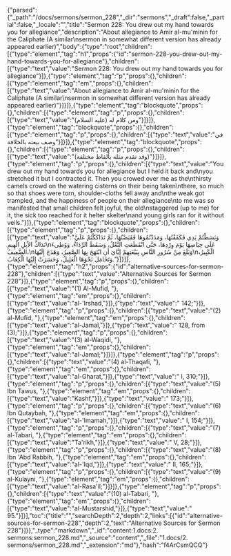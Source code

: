 {"parsed":{"_path":"/docs/sermons/sermon_228","_dir":"sermons","_draft":false,"_partial":false,"_locale":"","title":"Sermon 228:  You drew out my hand towards you for allegiance","description":"About allegiance to Amir al-mu'minin for the Caliphate (A similar\nsermon in somewhat different version has already appeared earlier)","body":{"type":"root","children":[{"type":"element","tag":"h1","props":{"id":"sermon-228-you-drew-out-my-hand-towards-you-for-allegiance"},"children":[{"type":"text","value":"Sermon 228:  You drew out my hand towards you for allegiance"}]},{"type":"element","tag":"p","props":{},"children":[{"type":"element","tag":"em","props":{},"children":[{"type":"text","value":"About allegiance to Amir al-mu'minin for the Caliphate (A similar\nsermon in somewhat different version has already appeared earlier)"}]}]},{"type":"element","tag":"blockquote","props":{},"children":[{"type":"element","tag":"p","props":{},"children":[{"type":"text","value":"ومن كلام له (عليه السلام)"}]}]},{"type":"element","tag":"blockquote","props":{},"children":[{"type":"element","tag":"p","props":{},"children":[{"type":"text","value":"في وصف بيعته بالخلافة"}]}]},{"type":"element","tag":"blockquote","props":{},"children":[{"type":"element","tag":"p","props":{},"children":[{"type":"text","value":"(وقد تقدم مثله بألفاظ مختلفة)"}]}]},{"type":"element","tag":"p","props":{},"children":[{"type":"text","value":"You drew out my hand towards you for allegiance but I held it back and\nyou stretched it but I contracted it. Then you crowed over me as the\nthirsty camels crowd on the watering cisterns on their being taken\nthere, so much so that shoes were torn, shoulder-cloths fell away and\nthe weak got trampled, and the happiness of people on their allegiance\nto me was so manifested that small children felt joyful, the old\nstaggered (up to me) for it, the sick too reached for it helter skelter\nand young girls ran for it without veils."}]},{"type":"element","tag":"blockquote","props":{},"children":[{"type":"element","tag":"p","props":{},"children":[{"type":"text","value":"وَبَسَطْتُمْ يَدِي فَكَفَفْتُهَا، وَمَدَدْتُمُوهَا فَقَبَضْتُهَا، ثُمَّ تَدَاكَكْتُمْ عَلَيَّ تَدَاكَّ الاْبِلِ الْهِيمِ\nعَلَى حِيَاضِهَا يَوْمَ وِرْدِهَا، حَتَّى انْقَطَعَتِ النَّعْلُ، وَسَقَطَ الرِّدَاءُ، وَوُطِىءَ الضَّعِيفُ،\nوَبَلَغَ مِنْ سُرُورِ النَّاسِ بِبَيْعَتِهِمْ إِيَّايَ أَنِ ابْتَهَجَ بِهَا الصَّغِيرُ، وَهَدَجَ إِلَيْهَا\nالْكَبِيرُ، وَتَحَامَلَ نَحْوَهَا الْعَلِيلُ، وَحَسَرَتْ إِلَيْهَا الْكِعَابُ."}]}]},{"type":"element","tag":"h2","props":{"id":"alternative-sources-for-sermon-228"},"children":[{"type":"text","value":"Alternative Sources for Sermon 228"}]},{"type":"element","tag":"p","props":{},"children":[{"type":"text","value":"(1) Al-Mufid, "},{"type":"element","tag":"em","props":{},"children":[{"type":"text","value":"al-'Irshad,"}]},{"type":"text","value":" 142;"}]},{"type":"element","tag":"p","props":{},"children":[{"type":"text","value":"(2) al-Mufid, "},{"type":"element","tag":"em","props":{},"children":[{"type":"text","value":"al-Jamal,"}]},{"type":"text","value":" 128, from (3);"}]},{"type":"element","tag":"p","props":{},"children":[{"type":"text","value":"(3) al-Waqidi, "},{"type":"element","tag":"em","props":{},"children":[{"type":"text","value":"al-Jamal;"}]}]},{"type":"element","tag":"p","props":{},"children":[{"type":"text","value":"(4) al-Thaqafi, "},{"type":"element","tag":"em","props":{},"children":[{"type":"text","value":"al-Gharat,"}]},{"type":"text","value":" I, 310;"}]},{"type":"element","tag":"p","props":{},"children":[{"type":"text","value":"(5) Ibn Tawus, "},{"type":"element","tag":"em","props":{},"children":[{"type":"text","value":"Kashf,"}]},{"type":"text","value":" 173;"}]},{"type":"element","tag":"p","props":{},"children":[{"type":"text","value":"(6) Ibn Qutaybah, "},{"type":"element","tag":"em","props":{},"children":[{"type":"text","value":"al-'Imamah,"}]},{"type":"text","value":" I, 154;"}]},{"type":"element","tag":"p","props":{},"children":[{"type":"text","value":"(7) al-Tabari, "},{"type":"element","tag":"em","props":{},"children":[{"type":"text","value":"Ta'rikh,"}]},{"type":"text","value":" V, 28;"}]},{"type":"element","tag":"p","props":{},"children":[{"type":"text","value":"(8) Ibn 'Abd Rabbih, "},{"type":"element","tag":"em","props":{},"children":[{"type":"text","value":"al-'Iqd,"}]},{"type":"text","value":" II, 165;"}]},{"type":"element","tag":"p","props":{},"children":[{"type":"text","value":"(9) al-Kulayni, "},{"type":"element","tag":"em","props":{},"children":[{"type":"text","value":"al-Rasa'il;"}]}]},{"type":"element","tag":"p","props":{},"children":[{"type":"text","value":"(10) al-Tabari, "},{"type":"element","tag":"em","props":{},"children":[{"type":"text","value":"al-Mustarshid,"}]},{"type":"text","value":" 95."}]}],"toc":{"title":"","searchDepth":2,"depth":2,"links":[{"id":"alternative-sources-for-sermon-228","depth":2,"text":"Alternative Sources for Sermon 228"}]}},"_type":"markdown","_id":"content:1.docs:2. sermons:sermon_228.md","_source":"content","_file":"1.docs/2. sermons/sermon_228.md","_extension":"md"},"hash":"f4ArCsmQCQ"}